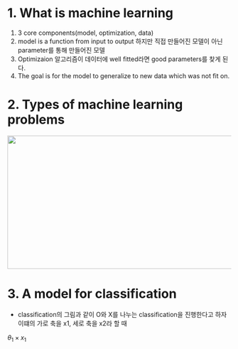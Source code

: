 # 1. What is machine learning

1. 3 core components(model, optimization, data)
2. model is a function from input to output 하지만 직접 만들어진 모델이 아닌 parameter를 통해 만들어진 모델
3. Optimizaion 알고리즘이 데이터에 well fitted라면 good parameters를 찾게 된다.
4. The goal is for the model to generalize to new data which was not fit on.

# 2. Types of machine learning problems

<p align="center"><img src="https://github.com/junofficial/CS189_note/assets/124868359/c2399e29-3207-4c91-8eff-b38d95781946" width="600" height="300"/></p>

# 3. A model for classification

- classification의 그림과 같이 O와 X를 나누는 classification을 진행한다고 하자 이떄의 가로 축을 x1, 세로 축을 x2라 할 때

$\theta_1 \times x_1$
